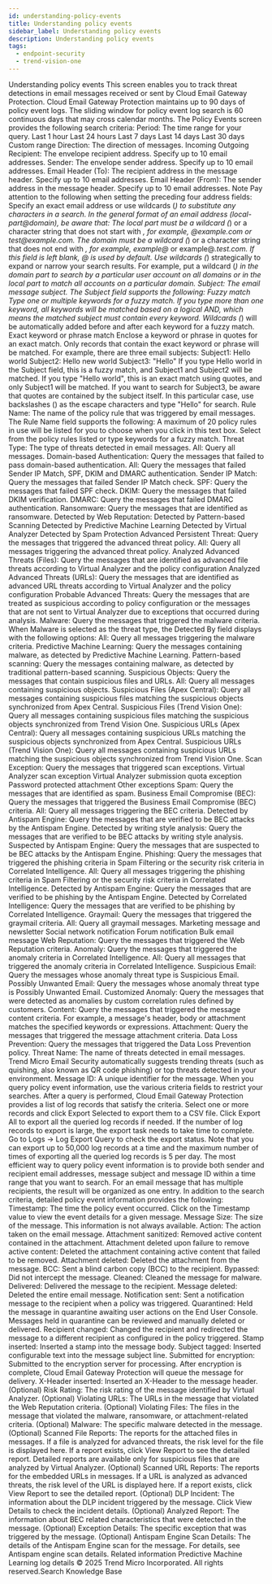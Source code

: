 ```yaml
---
id: understanding-policy-events
title: Understanding policy events
sidebar_label: Understanding policy events
description: Understanding policy events
tags:
  - endpoint-security
  - trend-vision-one
---
```


 Understanding policy events This screen enables you to track threat detections in email messages received or sent by Cloud Email Gateway Protection. Cloud Email Gateway Protection maintains up to 90 days of policy event logs. The sliding window for policy event log search is 60 continuous days that may cross calendar months. The Policy Events screen provides the following search criteria: Period: The time range for your query. Last 1 hour Last 24 hours Last 7 days Last 14 days Last 30 days Custom range Direction: The direction of messages. Incoming Outgoing Recipient: The envelope recipient address. Specify up to 10 email addresses. Sender: The envelope sender address. Specify up to 10 email addresses. Email Header (To): The recipient address in the message header. Specify up to 10 email addresses. Email Header (From): The sender address in the message header. Specify up to 10 email addresses. Note Pay attention to the following when setting the preceding four address fields: Specify an exact email address or use wildcards (*) to substitute any characters in a search. In the general format of an email address (local-part@domain), be aware that: The local part must be a wildcard (*) or a character string that does not start with *, for example, *@example.com or test*@example.com. The domain must be a wildcard (*) or a character string that does not end with *, for example, example@* or example@*.test.com. If this field is left blank, *@* is used by default. Use wildcards (*) strategically to expand or narrow your search results. For example, put a wildcard (*) in the domain part to search by a particular user account on all domains or in the local part to match all accounts on a particular domain. Subject: The email message subject. The Subject field supports the following: Fuzzy match Type one or multiple keywords for a fuzzy match. If you type more than one keyword, all keywords will be matched based on a logical AND, which means the matched subject must contain every keyword. Wildcards (*) will be automatically added before and after each keyword for a fuzzy match. Exact keyword or phrase match Enclose a keyword or phrase in quotes for an exact match. Only records that contain the exact keyword or phrase will be matched. For example, there are three email subjects: Subject1: Hello world Subject2: Hello new world Subject3: "Hello" If you type Hello world in the Subject field, this is a fuzzy match, and Subject1 and Subject2 will be matched. If you type "Hello world", this is an exact match using quotes, and only Subject1 will be matched. If you want to search for Subject3, be aware that quotes are contained by the subject itself. In this particular case, use backslashes (\) as the escape characters and type \"Hello\" for search. Rule Name: The name of the policy rule that was triggered by email messages. The Rule Name field supports the following: A maximum of 20 policy rules in use will be listed for you to choose when you click in this text box. Select from the policy rules listed or type keywords for a fuzzy match. Threat Type: The type of threats detected in email messages. All: Query all messages. Domain-based Authentication: Query the messages that failed to pass domain-based authentication. All: Query the messages that failed Sender IP Match, SPF, DKIM and DMARC authentication. Sender IP Match: Query the messages that failed Sender IP Match check. SPF: Query the messages that failed SPF check. DKIM: Query the messages that failed DKIM verification. DMARC: Query the messages that failed DMARC authentication. Ransomware: Query the messages that are identified as ransomware. Detected by Web Reputation: Detected by Pattern-based Scanning Detected by Predictive Machine Learning Detected by Virtual Analyzer Detected by Spam Protection Advanced Persistent Threat: Query the messages that triggered the advanced threat policy. All: Query all messages triggering the advanced threat policy. Analyzed Advanced Threats (Files): Query the messages that are identified as advanced file threats according to Virtual Analyzer and the policy configuration Analyzed Advanced Threats (URLs): Query the messages that are identified as advanced URL threats according to Virtual Analyzer and the policy configuration Probable Advanced Threats: Query the messages that are treated as suspicious according to policy configuration or the messages that are not sent to Virtual Analyzer due to exceptions that occurred during analysis. Malware: Query the messages that triggered the malware criteria. When Malware is selected as the threat type, the Detected By field displays with the following options: All: Query all messages triggering the malware criteria. Predictive Machine Learning: Query the messages containing malware, as detected by Predictive Machine Learning. Pattern-based scanning: Query the messages containing malware, as detected by traditional pattern-based scanning. Suspicious Objects: Query the messages that contain suspicious files and URLs. All: Query all messages containing suspicious objects. Suspicious Files (Apex Central): Query all messages containing suspicious files matching the suspicious objects synchronized from Apex Central. Suspicious Files (Trend Vision One): Query all messages containing suspicious files matching the suspicious objects synchronized from Trend Vision One. Suspicious URLs (Apex Central): Query all messages containing suspicious URLs matching the suspicious objects synchronized from Apex Central. Suspicious URLs (Trend Vision One): Query all messages containing suspicious URLs matching the suspicious objects synchronized from Trend Vision One. Scan Exception: Query the messages that triggered scan exceptions. Virtual Analyzer scan exception Virtual Analyzer submission quota exception Password protected attachment Other exceptions Spam: Query the messages that are identified as spam. Business Email Compromise (BEC): Query the messages that triggered the Business Email Compromise (BEC) criteria. All: Query all messages triggering the BEC criteria. Detected by Antispam Engine: Query the messages that are verified to be BEC attacks by the Antispam Engine. Detected by writing style analysis: Query the messages that are verified to be BEC attacks by writing style analysis. Suspected by Antispam Engine: Query the messages that are suspected to be BEC attacks by the Antispam Engine. Phishing: Query the messages that triggered the phishing criteria in Spam Filtering or the security risk criteria in Correlated Intelligence. All: Query all messages triggering the phishing criteria in Spam Filtering or the security risk criteria in Correlated Intelligence. Detected by Antispam Engine: Query the messages that are verified to be phishing by the Antispam Engine. Detected by Correlated Intelligence: Query the messages that are verified to be phishing by Correlated Intelligence. Graymail: Query the messages that triggered the graymail criteria. All: Query all graymail messages. Marketing message and newsletter Social network notification Forum notification Bulk email message Web Reputation: Query the messages that triggered the Web Reputation criteria. Anomaly: Query the messages that triggered the anomaly criteria in Correlated Intelligence. All: Query all messages that triggered the anomaly criteria in Correlated Intelligence. Suspicious Email: Query the messages whose anomaly threat type is Suspicious Email. Possibly Unwanted Email: Query the messages whose anomaly threat type is Possibly Unwanted Email. Customized Anomaly: Query the messages that were detected as anomalies by custom correlation rules defined by customers. Content: Query the messages that triggered the message content criteria. For example, a message's header, body or attachment matches the specified keywords or expressions. Attachment: Query the messages that triggered the message attachment criteria. Data Loss Prevention: Query the messages that triggered the Data Loss Prevention policy. Threat Name: The name of threats detected in email messages. Trend Micro Email Security automatically suggests trending threats (such as quishing, also known as QR code phishing) or top threats detected in your environment. Message ID: A unique identifier for the message. When you query policy event information, use the various criteria fields to restrict your searches. After a query is performed, Cloud Email Gateway Protection provides a list of log records that satisfy the criteria. Select one or more records and click Export Selected to export them to a CSV file. Click Export All to export all the queried log records if needed. If the number of log records to export is large, the export task needs to take time to complete. Go to Logs → Log Export Query to check the export status. Note that you can export up to 50,000 log records at a time and the maximum number of times of exporting all the queried log records is 5 per day. The most efficient way to query policy event information is to provide both sender and recipient email addresses, message subject and message ID within a time range that you want to search. For an email message that has multiple recipients, the result will be organized as one entry. In addition to the search criteria, detailed policy event information provides the following: Timestamp: The time the policy event occurred. Click on the Timestamp value to view the event details for a given message. Message Size: The size of the message. This information is not always available. Action: The action taken on the email message. Attachment sanitized: Removed active content contained in the attachment. Attachment deleted upon failure to remove active content: Deleted the attachment containing active content that failed to be removed. Attachment deleted: Deleted the attachment from the message. BCC: Sent a blind carbon copy (BCC) to the recipient. Bypassed: Did not intercept the message. Cleaned: Cleaned the message for malware. Delivered: Delivered the message to the recipient. Message deleted: Deleted the entire email message. Notification sent: Sent a notification message to the recipient when a policy was triggered. Quarantined: Held the message in quarantine awaiting user actions on the End User Console. Messages held in quarantine can be reviewed and manually deleted or delivered. Recipient changed: Changed the recipient and redirected the message to a different recipient as configured in the policy triggered. Stamp inserted: Inserted a stamp into the message body. Subject tagged: Inserted configurable text into the message subject line. Submitted for encryption: Submitted to the encryption server for processing. After encryption is complete, Cloud Email Gateway Protection will queue the message for delivery. X-Header inserted: Inserted an X-Header to the message header. (Optional) Risk Rating: The risk rating of the message identified by Virtual Analyzer. (Optional) Violating URLs: The URLs in the message that violated the Web Reputation criteria. (Optional) Violating Files: The files in the message that violated the malware, ransomware, or attachment-related criteria. (Optional) Malware: The specific malware detected in the message. (Optional) Scanned File Reports: The reports for the attached files in messages. If a file is analyzed for advanced threats, the risk level for the file is displayed here. If a report exists, click View Report to see the detailed report. Detailed reports are available only for suspicious files that are analyzed by Virtual Analyzer. (Optional) Scanned URL Reports: The reports for the embedded URLs in messages. If a URL is analyzed as advanced threats, the risk level of the URL is displayed here. If a report exists, click View Report to see the detailed report. (Optional) DLP Incident: The information about the DLP incident triggered by the message. Click View Details to check the incident details. (Optional) Analyzed Report: The information about BEC related characteristics that were detected in the message. (Optional) Exception Details: The specific exception that was triggered by the message. (Optional) Antispam Engine Scan Details: The details of the Antispam Engine scan for the message. For details, see Antispam engine scan details. Related information Predictive Machine Learning log details © 2025 Trend Micro Incorporated. All rights reserved.Search Knowledge Base